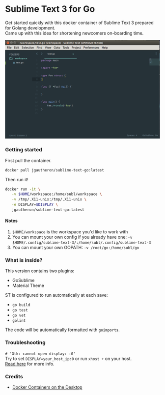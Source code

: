 # Sublime Text 3 for Go
Get started quickly with this docker container of Sublime Text 3 prepared for Golang development.  
Came up with this idea for shortening newcomers on-boarding time.

![](screenshot.png)

### Getting started
First pull the container.
```bash
docker pull jgautheron/sublime-text-go:latest
```

Then run it!
```bash
docker run -it \
   -v $HOME/workspace:/home/subl/workspace \
   -v /tmp/.X11-unix:/tmp/.X11-unix \
   -e DISPLAY=$DISPLAY \ 
   jgautheron/sublime-text-go:latest
```

#### Notes
1. `$HOME/workspace` is the workspace you'd like to work with
2. You can mount your own config if you already have one: `-v $HOME/.config/sublime-text-3/:/home/subl/.config/sublime-text-3`
3. You can mount your own GOPATH: `-v /root/go:/home/subl/go`

### What is inside?
This version contains two plugins:
- GoSublime
- Material Theme

ST is configured to run automatically at each save:
- `go build`
- `go test`
- `go vet`
- `golint`

The code will be automatically formatted with `goimports`.

### Troubleshooting

`# 'Gtk: cannot open display: :0'`  
Try to set `DISPLAY=your_host_ip:0` or run `xhost +` on your host.  
[Read here](http://stackoverflow.com/questions/28392949/running-chromium-inside-docker-gtk-cannot-open-display-0) for more info.

### Credits
- [Docker Containers on the Desktop](https://blog.jessfraz.com/post/docker-containers-on-the-desktop/)
